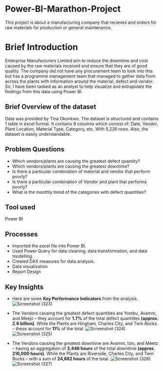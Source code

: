 # Power-BI-Marathon-Project
This project is about a manufacturing company that recieves and orders for raw materials for production or general maintenance.
# Brief Introduction
Enterprise Manufacturers Limited aim to reduce the downtime and cost caused by the raw materials received and ensure that they are of good quality. The company did not have any procurement team to look into this but has a programme management team that managed to gather data from across the plants with information around the material, defect and vendor. So, I have been tasked as an analyst to help visualize and extrapolate the findings from this data using Power BI. 
## Brief Overview of the dataset
Data was provided by Tina Okonkwo. The dataset is structured and contains 1 table in excel format. It contains 9 columns which consist of: Date, Vendor, Plant Location, Material Type, Category, etc. With 5,226 rows. Also, the dataset is easily understandable. 
## Problem Questions
*  Which vendors/plants are causing the greatest defect quantity? 
*  Which vendors/plants are causing the greatest downtime?
*  Is there a particular combination of material and vendor that perform poorly?
*  Is there a particular combination of Vendor and plant that performs poorly?
*  What is the monthly trend of the categories with defect quantities?
## Tool used
Power BI
## Processes
*  Imported the excel file into Power BI.
*  Used Power Query for data cleaning, data transformation, and data modelling.
*  Created DAX measures for data analysis.
*  Data visualization
*  Report Design

## Key Insights
*  Here are some **Key Performance Indicators** from the analysis.
![Screenshot (323)](https://github.com/user-attachments/assets/f75bb378-b881-49d3-9944-c009bc03b8b3)

*  The Vendors causing the greatest defect quantities are Yombu, Avamm, and Meejo – they account for **1.7%** of the total defect quantities **(approx. 2.6 billion)**. While the Plants are Hingham, Charles City, and Twin Rocks – these account for **11%** of the total. 
![Screenshot (324)](https://github.com/user-attachments/assets/b937a42b-fa86-4b22-92cf-d85db825a2ea)
![Screenshot (325)](https://github.com/user-attachments/assets/5441d846-ee6e-4e83-8b36-556a9875aa8d)

*  The Vendors causing the greatest downtime are Avamm, Izio, and Meetz – having an aggregation of **3,446 hours** of the total downtime **(approx. 216,000 hours)**. While the Plants are Riverside, Charles City, and Twin Rocks – with a sum of **24,882 hours** of the total.
![Screenshot (326)](https://github.com/user-attachments/assets/307a60c1-ec69-43f7-a69a-14849e385da7)
![Screenshot (327)](https://github.com/user-attachments/assets/2c7d67c5-e30f-49c4-8317-e2cb4855207b)

 




 













